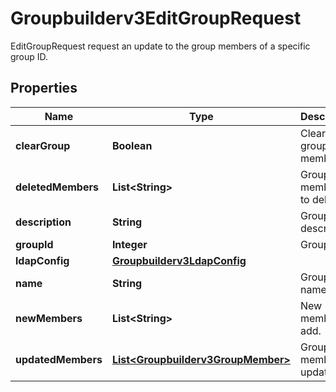 

# Groupbuilderv3EditGroupRequest

EditGroupRequest request an update to the group members of a specific group ID.

## Properties

| Name | Type | Description | Notes |
|------------ | ------------- | ------------- | -------------|
|**clearGroup** | **Boolean** | Clear the group member. |  [optional] |
|**deletedMembers** | **List&lt;String&gt;** | Group member ID to delete. |  [optional] |
|**description** | **String** | Group description. |  [optional] |
|**groupId** | **Integer** | Group ID. |  [optional] |
|**ldapConfig** | [**Groupbuilderv3LdapConfig**](Groupbuilderv3LdapConfig.md) |  |  [optional] |
|**name** | **String** | Group name. |  [optional] |
|**newMembers** | **List&lt;String&gt;** | New members to add. |  [optional] |
|**updatedMembers** | [**List&lt;Groupbuilderv3GroupMember&gt;**](Groupbuilderv3GroupMember.md) | Group members to update. |  [optional] |



